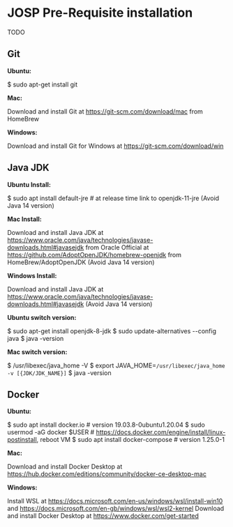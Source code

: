 # JOSP Pre-Requisite installation

TODO


## Git

**Ubuntu:**

$ sudo apt-get install git

**Mac:**

Download and install Git at https://git-scm.com/download/mac from HomeBrew

**Windows:**

Download and install Git for Windows at https://git-scm.com/download/win


## Java JDK

**Ubuntu Install:**

$ sudo apt install default-jre					# at release time link to openjdk-11-jre (Avoid Java 14 version)

**Mac Install:**

Download and install Java JDK at https://www.oracle.com/java/technologies/javase-downloads.html#javasejdk from Oracle Official
                                                     at https://github.com/AdoptOpenJDK/homebrew-openjdk from HomeBrew/AdoptOpenJDK
                                                     (Avoid Java 14 version)

**Windows Install:**

Download and install Java JDK at https://www.oracle.com/java/technologies/javase-downloads.html#javasejdk (Avoid Java 14 version)

**Ubuntu switch version:**

$ sudo apt-get install openjdk-8-jdk
$ sudo update-alternatives --config java
$ java -version

**Mac switch version:**

$ /usr/libexec/java_home -V $ export JAVA_HOME=`/usr/libexec/java_home -v [{JDK/JDK_NAME}]`
$ java -version

## Docker

**Ubuntu:**

$ sudo apt install docker.io  					# version 19.03.8-0ubuntu1.20.04
$ sudo usermod -aG docker $USER			        # https://docs.docker.com/engine/install/linux-postinstall, reboot VM
$ sudo apt install docker-compose 	 		    # version 1.25.0-1

**Mac:**

Download and install Docker Desktop at https://hub.docker.com/editions/community/docker-ce-desktop-mac

**Windows:**

Install WSL at https://docs.microsoft.com/en-us/windows/wsl/install-win10 and https://docs.microsoft.com/en-gb/windows/wsl/wsl2-kernel
Download and install Docker Desktop at https://www.docker.com/get-started
